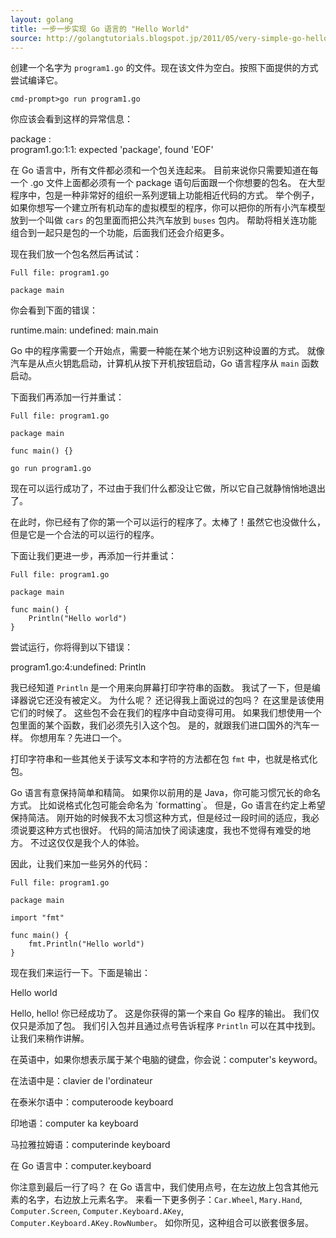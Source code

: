 ```yaml
---
layout: golang
title: 一步一步实现 Go 语言的 "Hello World"
source: http://golangtutorials.blogspot.jp/2011/05/very-simple-go-hello-world-line-by-line.html
---
```


创建一个名字为 `program1.go` 的文件。现在该文件为空白。按照下面提供的方式尝试编译它。

`cmd-prompt>go run program1.go`

你应该会看到这样的异常信息：

<p class="error">
package :
<br/>
program1.go:1:1: expected 'package', found 'EOF'
</p>

在 Go 语言中，所有文件都必须和一个包关连起来。
目前来说你只需要知道在每一个 .go 文件上面都必须有一个 package 语句后面跟一个你想要的包名。
在大型程序中，包是一种非常好的组织一系列逻辑上功能相近代码的方式。
举个例子，如果你想写一个建立所有机动车的虚拟模型的程序，你可以把你的所有小汽车模型放到一个叫做 `cars` 的包里面而把公共汽车放到 `buses` 包内。
帮助将相关连功能组合到一起只是包的一个功能，后面我们还会介绍更多。

现在我们放一个包名然后再试试：

`Full file: program1.go`

    package main

你会看到下面的错误：

<p class="error">runtime.main: undefined: main.main</p>

Go 中的程序需要一个开始点，需要一种能在某个地方识别这种设置的方式。
就像汽车是从点火钥匙启动，计算机从按下开机按钮启动，Go 语言程序从 `main` 函数启动。

下面我们再添加一行并重试：

`Full file: program1.go`

    package main

    func main() {}

`go run program1.go`

现在可以运行成功了，不过由于我们什么都没让它做，所以它自己就静悄悄地退出了。

在此时，你已经有了你的第一个可以运行的程序了。太棒了！虽然它也没做什么，但是它是一个合法的可以运行的程序。

下面让我们更进一步，再添加一行并重试：

`Full file: program1.go`

    package main

    func main() {
        Println("Hello world")
    }

尝试运行，你将得到以下错误：

<p class="error">program1.go:4:undefined: Println</p>

我已经知道 `Println` 是一个用来向屏幕打印字符串的函数。
我试了一下，但是编译器说它还没有被定义。
为什么呢？
还记得我上面说过的包吗？
在这里是该使用它们的时候了。
这些包不会在我们的程序中自动变得可用。
如果我们想使用一个包里面的某个函数，我们必须先引入这个包。
是的，就跟我们进口国外的汽车一样。
你想用车？先进口一个。

打印字符串和一些其他关于读写文本和字符的方法都在包 `fmt` 中，也就是格式化包。

<p class="note">
Go 语言有意保持简单和精简。
如果你以前用的是 Java，你可能习惯冗长的命名方式。
比如说格式化包可能会命名为 `formatting`。
但是，Go 语言在约定上希望保持简洁。
刚开始的时候我不太习惯这种方式，但是经过一段时间的适应，我必须说要这种方式也很好。
代码的简洁加快了阅读速度，我也不觉得有难受的地方。
不过这仅仅是我个人的体验。
</p>

因此，让我们来加一些另外的代码：

`Full file: program1.go`

    package main

    import "fmt"

    func main() {
        fmt.Println("Hello world")
    }

现在我们来运行一下。下面是输出：

<p class="correct">Hello world</p>

Hello, hello!
你已经成功了。
这是你获得的第一个来自 Go 程序的输出。
我们仅仅只是添加了包。
我们引入包并且通过点号告诉程序 `Println` 可以在其中找到。
让我们来稍作讲解。

在英语中，如果你想表示属于某个电脑的键盘，你会说：computer's keyword。

在法语中是：clavier de l'ordinateur

在泰米尔语中：computeroode keyboard

印地语：computer ka keyboard

马拉雅拉姆语：computerinde keyboard

在 Go 语言中：computer.keyboard

你注意到最后一行了吗？
在 Go 语言中，我们使用点号，在左边放上包含其他元素的名字，右边放上元素名字。
来看一下更多例子：`Car.Wheel`, `Mary.Hand`, `Computer.Screen`, `Computer.Keyboard.AKey`, `Computer.Keyboard.AKey.RowNumber`。
如你所见，这种组合可以嵌套很多层。

